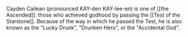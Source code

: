 Cayden Cailean (pronounced KAY-den KAY-lee-en) is one of [[the Ascended]]: those who achieved godhood by passing the [[Test of the Starstone]]. Because of the way in which he passed the Test, he is also known as the "Lucky Drunk", "Drunken Hero", or the "Accidental God".
